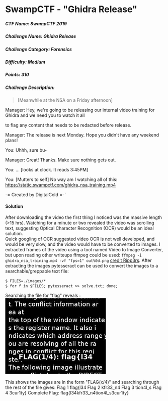 SwampCTF - "Ghidra Release"
======
##### CTF Name: SwampCTF 2019
##### Challenge Name: Ghidra Release
##### Challenge Category: Forensics
##### Difficulty: Medium
##### Points: 310
##### Challenge Description: 

>[Meanwhile at the NSA on a Friday afternoon]

Manager: Hey, we're going to be releasing our internal video training for Ghidra and we need you to watch it all

to flag any content that needs to be redacted before release.

Manager: The release is next Monday. Hope you didn't have any weekend plans!

You: Uhhh, sure bu-

Manager: Great! Thanks. Make sure nothing gets out.

You: ... [looks at clock. It reads 3:45PM]

You: [Mutters to self] No way am I watching all of this: https://static.swampctf.com/ghidra_nsa_training.mp4

-= Created by DigitalCold =-`

#### Solution
After downloading the video the first thing I noticed was the massive length (>15 hrs).   Watching for a minute or two revealed the video was scrolling text, suggesting Optical Character Recognition (OCR) would be an ideal solution.  
Quick googling of OCR suggested video OCR is not well developed, and would be very slow, and the video would have to be converted to images.
I extracted frames of the video using a tool named Video to Image Converter, but upon reading other writeups ffmpeg could be used: `ffmpeg -i ghidra_nsa_training.mp4 -vf "fps=1" out%0d.png` [credit Ripp3rs](https://ctftime.org/writeup/14500).
After extracting the images pytesseract can be used to convert the images to a searchable/greppable text file:
```
$ FILES=./images/* 
$ for f in $FILES; pytesseract >> solve.txt; done;
```

Searching the file for "flag" reveals : 
![Ghidra Image 1](firstImage.jpg)

This shows the images are in the form "FLAG(x/4)" and searching through the rest of the file gives:
Flag 1 flag{l34
Flag 2 kfr33_n4
Flag 3 tion4l_s
Flag 4 3cur1ty}
Complete Flag: flag{l34kfr33_n4tion4l_s3cur1ty}